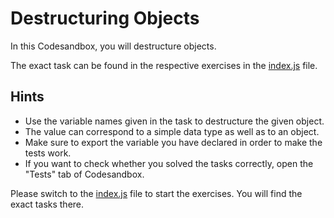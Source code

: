 # Destructuring Objects

In this Codesandbox, you will destructure objects.

The exact task can be found in the respective exercises in the [index.js](./index.js) file.

## Hints

- Use the variable names given in the task to destructure the given object.
- The value can correspond to a simple data type as well as to an object.
- Make sure to export the variable you have declared in order to make the tests work.
- If you want to check whether you solved the tasks correctly, open the "Tests" tab of Codesandbox.

Please switch to the [index.js](./index.js) file to start the exercises. You will find the exact tasks there.
